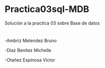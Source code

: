 # Practica03sql-MDB

Solución a la practica 03 sobre Base de datos

#
-Ambriz Melendez Bruno

-Díaz Benítez Michelle

-Otañez Espinosa Victor

